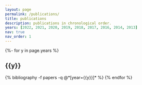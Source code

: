 ```yaml
---
layout: page
permalink: /publications/
title: publications
description: publications in chronological order.
years: [2022, 2021, 2020, 2019, 2018, 2017, 2016, 2014, 2013]
nav: true
nav_order: 1
---
```

<!-- _pages/publications.md -->
<div class="publications">

{%- for y in page.years %}
  <h2 class="year">{{y}}</h2>
  {% bibliography -f papers -q @*[year={{y}}]* %}
{% endfor %}

</div>
